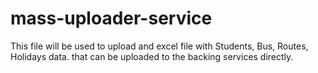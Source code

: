 # mass-uploader-service
This file will be used to upload and excel file with Students, Bus, Routes, Holidays data.
that can be uploaded to the backing services directly.

